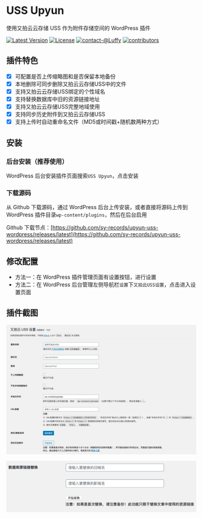 # USS Upyun

使用又拍云云存储 USS 作为附件存储空间的 WordPress 插件

[![Latest Version](https://img.shields.io/github/release/sy-records/upyun-uss-wordpress.svg?style=flat-square)](https://github.com/sy-records/upyun-uss-wordpress/releases)
[![License](https://img.shields.io/github/license/sy-records/upyun-uss-wordpress?color=blue)](LICENSE)
[![contact-@Luffy](https://img.shields.io/badge/contact-@Luffy-blue.svg)](https://qq52o.me)
[![contributors](https://img.shields.io/github/contributors/sy-records/upyun-uss-wordpress?color=blue)](https://github.com/sy-records/upyun-uss-wordpress/graphs/contributors)

## 插件特色

* [x] 可配置是否上传缩略图和是否保留本地备份
* [x] 本地删除可同步删除又拍云云存储USS中的文件
* [x] 支持又拍云云存储USS绑定的个性域名
* [x] 支持替换数据库中旧的资源链接地址
* [x] 支持又拍云云存储USS完整地域使用
* [x] 支持同步历史附件到又拍云云存储USS
* [x] 支持上传时自动重命名文件（MD5或时间戳+随机数两种方式）

## 安装

### 后台安装（推荐使用）

WordPress 后台安装插件页面搜索`USS Upyun`，点击安装

### 下载源码

从 Github 下载源码，通过 WordPress 后台上传安装，或者直接将源码上传到 WordPress 插件目录`wp-content/plugins`，然后在后台启用

Github 下载节点：[https://github.com/sy-records/upyun-uss-wordpress/releases/latest](https://github.com/sy-records/upyun-uss-wordpress/releases/latest)

## 修改配置

* 方法一：在 WordPress 插件管理页面有设置按钮，进行设置
* 方法二：在 WordPress 后台管理左侧导航栏`设置`下`又拍云USS设置`，点击进入设置页面

## 插件截图

![设置页面](screenshot-1.png)

![update-wordpress-posts-photos.png](screenshot-2.png)
